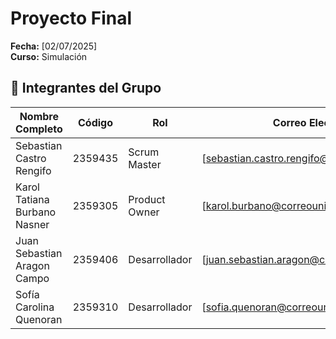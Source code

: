 # Proyecto Final

**Fecha:** [02/07/2025]  
**Curso:** Simulación

## 👥 Integrantes del Grupo
| Nombre Completo       | Código  | Rol            | Correo Electrónico       |
|------------------------------|---------|---------------|-------------------------------------------------|
| Sebastian Castro Rengifo     | 2359435 | Scrum Master  | [sebastian.castro.rengifo@correounivalle.edu.co]|
| Karol Tatiana Burbano Nasner | 2359305 | Product Owner | [karol.burbano@correounivalle.edu.co]|
| Juan Sebastian Aragon Campo  | 2359406 | Desarrollador | [juan.sebastian.aragon@correounivalle.edu.co]|
| Sofía Carolina Quenoran      | 2359310 | Desarrollador | [sofia.quenoran@correounivalle.edu.co]|
